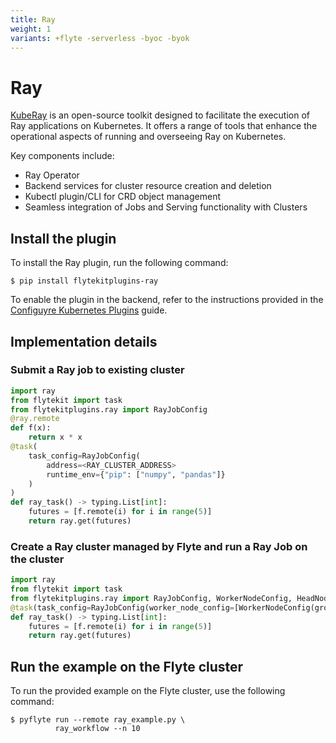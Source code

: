 ```yaml
---
title: Ray
weight: 1
variants: +flyte -serverless -byoc -byok
---
```


# Ray

[KubeRay](https://github.com/ray-project/kuberay) is an open-source toolkit designed to facilitate the execution of
Ray applications on Kubernetes. It offers a range of tools that enhance the operational aspects of
running and overseeing Ray on Kubernetes.

Key components include:

- Ray Operator
- Backend services for cluster resource creation and deletion
- Kubectl plugin/CLI for CRD object management
- Seamless integration of Jobs and Serving functionality with Clusters

## Install the plugin

To install the Ray plugin, run the following command:

```shell
$ pip install flytekitplugins-ray
```

To enable the plugin in the backend, refer to the instructions provided in the [Configuyre Kubernetes Plugins](/deployment/plugins/k8s/index.html#deployment-plugin-setup-k8s) guide.

## Implementation details

### Submit a Ray job to existing cluster

```python
import ray
from flytekit import task
from flytekitplugins.ray import RayJobConfig
@ray.remote
def f(x):
    return x * x
@task(
    task_config=RayJobConfig(
        address=<RAY_CLUSTER_ADDRESS>
        runtime_env={"pip": ["numpy", "pandas"]}
    )
)
def ray_task() -> typing.List[int]:
    futures = [f.remote(i) for i in range(5)]
    return ray.get(futures)
```

### Create a Ray cluster managed by Flyte and run a Ray Job on the cluster

```python
import ray
from flytekit import task
from flytekitplugins.ray import RayJobConfig, WorkerNodeConfig, HeadNodeConfig
@task(task_config=RayJobConfig(worker_node_config=[WorkerNodeConfig(group_name="test-group", replicas=10)]))
def ray_task() -> typing.List[int]:
    futures = [f.remote(i) for i in range(5)]
    return ray.get(futures)
```

## Run the example on the Flyte cluster

To run the provided example on the Flyte cluster, use the following command:

```shell
$ pyflyte run --remote ray_example.py \
          ray_workflow --n 10
```


